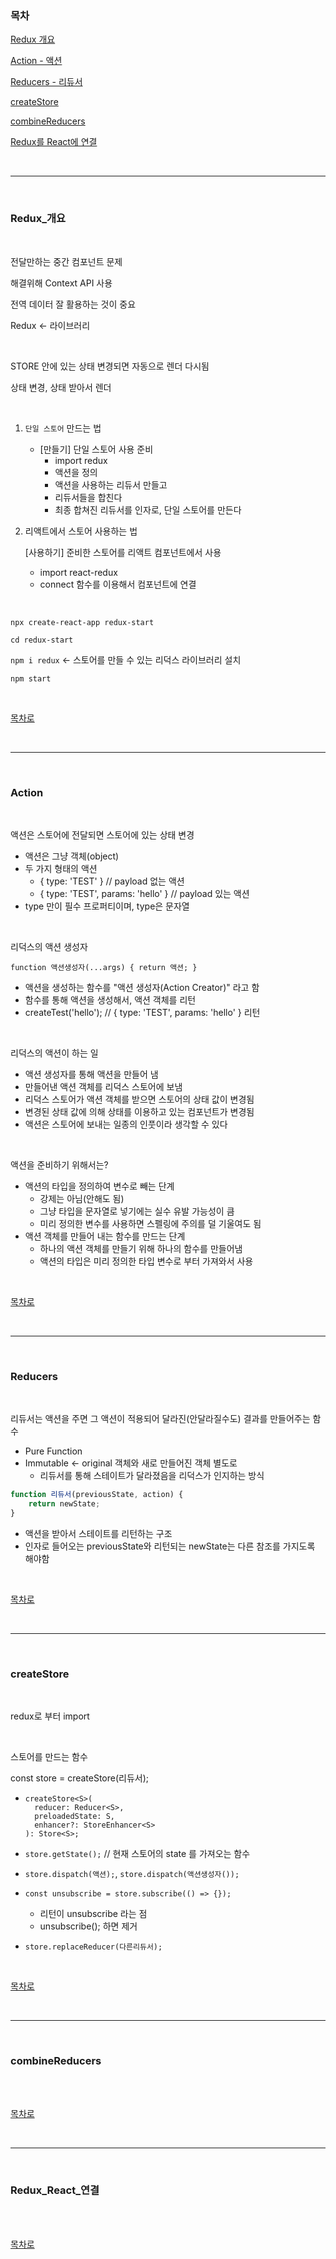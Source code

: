 ### 목차

[Redux 개요](#Redux_개요)

[Action - 액션](#Action)

[Reducers - 리듀서](#Reducers)

[createStore](#createStore)

[combineReducers](#combineReducers)

[Redux를 React에 연결](#Redux_React_연결)

<br />

---

<br />

### Redux_개요

<br />

전달만하는 중간 컴포넌트 문제

해결위해 Context API 사용

전역 데이터 잘 활용하는 것이 중요

Redux <- 라이브러리

<br />

STORE 안에 있는 상태 변경되면 자동으로 렌더 다시됨

상태 변경, 상태 받아서 렌더

<br />

1. `단일 스토어` 만드는 법

   * [만들기] 단일 스토어 사용 준비
     * import redux
     * 액션을 정의
     * 액션을 사용하는 리듀서 만들고
     * 리듀서들을 합친다
     * 최종 합쳐진 리듀서를 인자로, 단일 스토어를 만든다

2. 리액트에서 스토어 사용하는 법

   [사용하기] 준비한 스토어를 리액트 컴포넌트에서 사용

   * import react-redux
   * connect 함수를 이용해서 컴포넌트에 연결

<br />

`npx create-react-app redux-start`

`cd redux-start`

`npm i redux`  <- 스토어를 만들 수 있는 리덕스 라이브러리 설치

`npm start`

<br />

[목차로](#목차)

<br />

---

<br />

### Action

<br />

액션은 스토어에 전달되면 스토어에 있는 상태 변경

* 액션은 그냥 객체(object)
* 두 가지 형태의 액션
  * { type: 'TEST' }  // payload 없는 액션
  * { type: 'TEST', params: 'hello' }  // payload 있는 액션
* type 만이 필수 프로퍼티이며, type은 문자열

<br />

리덕스의 액션 생성자

`function 액션생성자(...args) { return 액션; }`

* 액션을 생성하는 함수를 "액션 생성자(Action Creator)" 라고 함
* 함수를 통해 액션을 생성해서, 액션 객체를 리턴
* createTest('hello');  // { type: 'TEST', params: 'hello' } 리턴

<br />

리덕스의 액션이 하는 일

* 액션 생성자를 통해 액션을 만들어 냄
* 만들어낸 액션 객체를 리덕스 스토어에 보냄
* 리덕스 스토어가 액션 객체를 받으면 스토어의 상태 값이 변경됨
* 변경된 상태 값에 의해 상태를 이용하고 있는 컴포넌트가 변경됨
* 액션은 스토어에 보내는 일종의 인풋이라 생각할 수 있다

<br />

액션을 준비하기 위해서는?

* 액션의 타입을 정의하여 변수로 빼는 단계
  * 강제는 아님(안해도 됨)
  * 그냥 타입을 문자열로 넣기에는 실수 유발 가능성이 큼
  * 미리 정의한 변수를 사용하면 스펠링에 주의를 덜 기울여도 됨
* 액션 객체를 만들어 내는 함수를 만드는 단계
  * 하나의 액션 객체를 만들기 위해 하나의 함수를 만들어냄
  * 액션의 타입은 미리 정의한 타입 변수로 부터 가져와서 사용

<br />

[목차로](#목차)

<br />

---

<br />

### Reducers

<br />

리듀서는 액션을 주면 그 액션이 적용되어 달라진(안달라질수도) 결과를 만들어주는 함수

* Pure Function
* Immutable <- original 객체와 새로 만들어진 객체 별도로
  * 리듀서를 통해 스테이트가 달라졌음을 리덕스가 인지하는 방식

```javascript
function 리듀서(previousState, action) {
    return newState;
}
```

* 액션을 받아서 스테이트를 리턴하는 구조
* 인자로 들어오는 previousState와 리턴되는 newState는 다른 참조를 가지도록 해야함

<br />

[목차로](#목차)

<br />

---

<br />

### createStore

<br />

redux로 부터 import

<br />

스토어를 만드는 함수

const store = createStore(리듀서);

* ```
  createStore<S>(
  	reducer: Reducer<S>,
  	preloadedState: S,
  	enhancer?: StoreEnhancer<S>
  ): Store<S>;
  ```

* `store.getState();`  // 현재 스토어의 state 를 가져오는 함수
* `store.dispatch(액션);`, `store.dispatch(액션생성자());`
* `const unsubscribe = store.subscribe(() => {});`
  * 리턴이 unsubscribe 라는 점
  * unsubscribe(); 하면 제거
* `store.replaceReducer(다른리듀서);`

<br />

[목차로](#목차)

<br />

---

<br />

### combineReducers

<br />



<br />

[목차로](#목차)

<br />

---

<br />

### Redux_React_연결

<br />



<br />

[목차로](#목차)

<br />